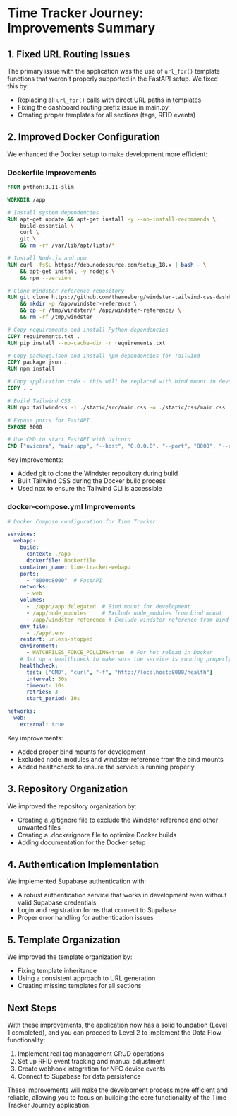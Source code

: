 # Time Tracker Journey: Improvements Summary

## 1. Fixed URL Routing Issues

The primary issue with the application was the use of `url_for()` template functions that weren't properly supported in the FastAPI setup. We fixed this by:

- Replacing all `url_for()` calls with direct URL paths in templates
- Fixing the dashboard routing prefix issue in main.py
- Creating proper templates for all sections (tags, RFID events)

## 2. Improved Docker Configuration

We enhanced the Docker setup to make development more efficient:

### Dockerfile Improvements

```dockerfile
FROM python:3.11-slim

WORKDIR /app

# Install system dependencies
RUN apt-get update && apt-get install -y --no-install-recommends \
    build-essential \
    curl \
    git \
    && rm -rf /var/lib/apt/lists/*

# Install Node.js and npm
RUN curl -fsSL https://deb.nodesource.com/setup_18.x | bash - \
    && apt-get install -y nodejs \
    && npm --version

# Clone Windster reference repository
RUN git clone https://github.com/themesberg/windster-tailwind-css-dashboard.git /tmp/windster \
    && mkdir -p /app/windster-reference \
    && cp -r /tmp/windster/* /app/windster-reference/ \
    && rm -rf /tmp/windster

# Copy requirements and install Python dependencies
COPY requirements.txt .
RUN pip install --no-cache-dir -r requirements.txt

# Copy package.json and install npm dependencies for Tailwind
COPY package.json .
RUN npm install

# Copy application code - this will be replaced with bind mount in development
COPY . .

# Build Tailwind CSS
RUN npx tailwindcss -i ./static/src/main.css -o ./static/css/main.css

# Expose ports for FastAPI
EXPOSE 8000

# Use CMD to start FastAPI with Uvicorn
CMD ["uvicorn", "main:app", "--host", "0.0.0.0", "--port", "8000", "--reload"]
```

Key improvements:
- Added git to clone the Windster repository during build
- Built Tailwind CSS during the Docker build process
- Used npx to ensure the Tailwind CLI is accessible

### docker-compose.yml Improvements

```yaml
# Docker Compose configuration for Time Tracker

services:
  webapp:
    build:
      context: ./app
      dockerfile: Dockerfile
    container_name: time-tracker-webapp
    ports:
      - "8000:8000"  # FastAPI
    networks:
      - web
    volumes:
      - ./app:/app:delegated  # Bind mount for development
      - /app/node_modules     # Exclude node_modules from bind mount
      - /app/windster-reference # Exclude windster-reference from bind mount
    env_file:
      - ./app/.env
    restart: unless-stopped
    environment:
      - WATCHFILES_FORCE_POLLING=true  # For hot reload in Docker
    # Set up a healthcheck to make sure the service is running properly
    healthcheck:
      test: ["CMD", "curl", "-f", "http://localhost:8000/health"]
      interval: 30s
      timeout: 10s
      retries: 3
      start_period: 10s

networks:
  web:
    external: true
```

Key improvements:
- Added proper bind mounts for development
- Excluded node_modules and windster-reference from the bind mounts
- Added healthcheck to ensure the service is running properly

## 3. Repository Organization

We improved the repository organization by:

- Creating a .gitignore file to exclude the Windster reference and other unwanted files
- Creating a .dockerignore file to optimize Docker builds
- Adding documentation for the Docker setup

## 4. Authentication Implementation

We implemented Supabase authentication with:

- A robust authentication service that works in development even without valid Supabase credentials
- Login and registration forms that connect to Supabase
- Proper error handling for authentication issues

## 5. Template Organization

We improved the template organization by:

- Fixing template inheritance
- Using a consistent approach to URL generation
- Creating missing templates for all sections

## Next Steps

With these improvements, the application now has a solid foundation (Level 1 completed), and you can proceed to Level 2 to implement the Data Flow functionality:

1. Implement real tag management CRUD operations
2. Set up RFID event tracking and manual adjustment
3. Create webhook integration for NFC device events
4. Connect to Supabase for data persistence

These improvements will make the development process more efficient and reliable, allowing you to focus on building the core functionality of the Time Tracker Journey application.
